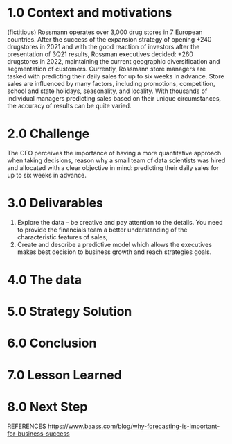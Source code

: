 # 1.0 Context and motivations

(fictitious) Rossmann operates over 3,000 drug stores in 7 European countries. After the success of the expansion strategy of opening +240 drugstores in 2021 and with the good reaction of investors after the presentation of 3Q21 results, Rossman executives decided: +260 drugstores in 2022, maintaining the current geographic diversification and segmentation of customers. Currently, Rossmann store managers are tasked with predicting their daily sales for up to six weeks in advance.  Store sales are influenced by many factors, including promotions, competition, school and state holidays, seasonality, and locality. With thousands of individual managers predicting sales based on their unique circumstances, the accuracy of results can be quite varied.

# 2.0 Challenge
The CFO perceives the importance of having a more quantitative approach when taking decisions, reason why a small team of data scientists was hired and allocated with a clear objective in mind: predicting their daily sales for up to six weeks in advance.

# 3.0 Delivarables
1. Explore the data – be creative and pay attention to the details. You need to provide the financials team a better understanding of the characteristic features of sales;
2. Create and describe a predictive model which allows the executives makes best decision to business growth and reach strategies goals.

# 4.0 The data

# 5.0 Strategy Solution

# 6.0 Conclusion

# 7.0 Lesson Learned

# 8.0 Next Step

REFERENCES
https://www.baass.com/blog/why-forecasting-is-important-for-business-success